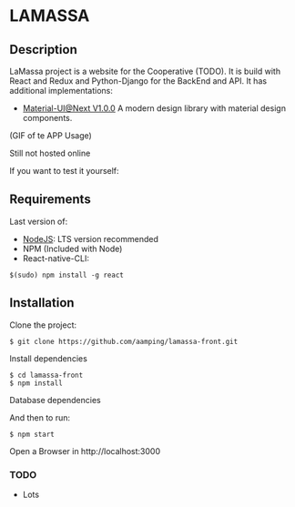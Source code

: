 # LAMASSA
## Description
LaMassa project is a website for the Cooperative (TODO). It is build with React and Redux and Python-Django for the BackEnd and API. It has additional implementations:
- [Material-UI@Next V1.0.0](https://material-ui-next.com//) A modern design library with material design components.

(GIF of te APP Usage)

Still not hosted online

If you want to test it yourself:

## Requirements
Last version of:
- [NodeJS](https://nodejs.org/en/): LTS version recommended
- NPM (Included with Node)
- React-native-CLI:
```
$(sudo) npm install -g react
```

## Installation

Clone the project:
```
$ git clone https://github.com/aamping/lamassa-front.git
```
Install dependencies
```
$ cd lamassa-front
$ npm install
```
Database dependencies

And then to run:
```
$ npm start
```
Open a Browser in http://localhost:3000


### TODO
- Lots
